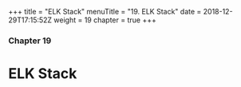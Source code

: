 +++
title = "ELK Stack"
menuTitle = "19. ELK Stack"
date = 2018-12-29T17:15:52Z
weight = 19
chapter = true
+++
### Chapter 19

# ELK Stack
